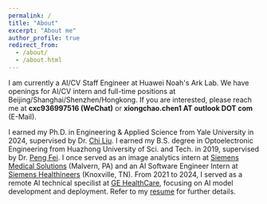 ```yaml
---
permalink: /
title: "About"
excerpt: "About me"
author_profile: true
redirect_from: 
  - /about/
  - /about.html
---
```


I am currently a AI/CV Staff Engineer at Huawei Noah's Ark Lab. We have openings for AI/CV intern and full-time positions at Beijing/Shanghai/Shenzhen/Hongkong. If you are interested, please reach me at **cxc936997516 (WeChat)** or **xiongchao.chen1 AT outlook DOT com** (E-Mail).

I earned my Ph.D. in Engineering & Applied Science from Yale University in 2024, supervised by Dr. [Chi Liu](https://medicine.yale.edu/profile/chi_liu/). I earned my B.S. degree in Optoelectronic Engineering from Huazhong University of Sci. and Tech. in 2019, supervised by Dr. [Peng Fei](http://faculty.hust.edu.cn/feipeng/zh_CN/index.htm). I once served as an image analytics intern at [Siemens Medical Solutions](https://www.siemens-healthineers.com/) (Malvern, PA) and an AI Software Engineer Intern at [Siemens Healthineers](https://www.siemens-healthineers.com/) (Knoxville, TN). From 2021 to 2024, I served as a remote AI technical specilist at [GE HealthCare](https://www.gehealthcare.com/), focusing on AI model development and deployment. Refer to my [resume](https://xiongchaochen.github.io/cv/) for further details. 



